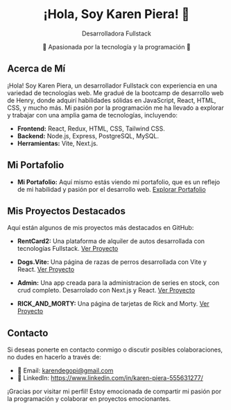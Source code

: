 <div align="center">
  <h1>¡Hola, Soy Karen Piera! 👋</h1>
  <p>Desarrolladora Fullstack</p>
  <p>🚀 Apasionada por la tecnología y la programación 🌟</p>
</div>

## Acerca de Mí
¡Hola! Soy Karen Piera, un desarrollador Fullstack con experiencia en una variedad de tecnologías web. Me gradué de la bootcamp de desarrollo web de Henry, donde adquirí habilidades sólidas en JavaScript, React, HTML, CSS, y mucho más. Mi pasión por la programación me ha llevado a explorar y trabajar con una amplia gama de tecnologías, incluyendo:

- **Frontend:** React, Redux, HTML, CSS, Tailwind CSS.
- **Backend:** Node.js, Express, PostgreSQL, MySQL.
- **Herramientas:** Vite, Next.js.

## Mi Portafolio

- **Mi Portafolio:** Aquí mismo estás viendo mi portafolio, que es un reflejo de mi habilidad y pasión por el desarrollo web. [Explorar Portafolio](https://porfolio-dun-alpha.vercel.app/)


## Mis Proyectos Destacados
Aquí están algunos de mis proyectos más destacados en GitHub:

- **RentCard2:** Una plataforma de alquiler de autos desarrollada con tecnologías Fullstack. [Ver Proyecto](http://pf-rent-car2-1us3pfgxe-aldovelacasas.vercel.app
)
- **Dogs.Vite:** Una página de razas de perros desarrollada con Vite y React. [Ver Proyecto](https://github.com/karenpiera/Dogs-Vite)
- **Admin:** Una app creada para la administracion de series en stock, con crud completo. Desarrolado con Next.js y React. [Ver Proyecto](https://github.com/karenpiera/Admin)

- **RICK_AND_MORTY:** Una página de tarjetas de Rick and Morty. [Ver Proyecto](https://github.com/karenpiera/RICK_AND_MORTY)


## Contacto
Si deseas ponerte en contacto conmigo o discutir posibles colaboraciones, no dudes en hacerlo a través de:

- 📧 Email: karendegopi@gmail.com
- 💼 LinkedIn: https://www.linkedin.com/in/karen-piera-555631277/

¡Gracias por visitar mi perfil! Estoy emocionada de compartir mi pasión por la programación y colaborar en proyectos emocionantes.
